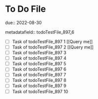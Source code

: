 # To Do File

due:: 2022-08-30

metadatafield:: todoTestFile_897_6

- [ ] Task of todoTestFile_897 1 [[Query me]]
- [ ] Task of todoTestFile_897 2 [[Query me]]
- [ ] Task of todoTestFile_897 3
- [ ] Task of todoTestFile_897 4
- [ ] Task of todoTestFile_897 5
- [ ] Task of todoTestFile_897 6
- [ ] Task of todoTestFile_897 7
- [ ] Task of todoTestFile_897 8
- [ ] Task of todoTestFile_897 9
- [ ] Task of todoTestFile_897 10